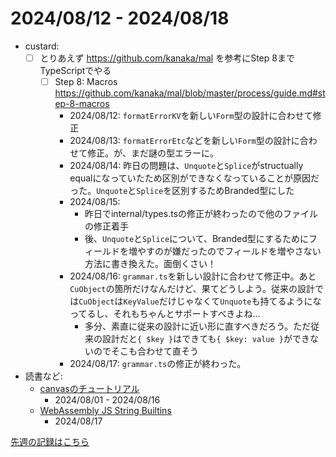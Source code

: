 # 2024/08/12 - 2024/08/18

- custard:
    - [ ] とりあえず <https://github.com/kanaka/mal> を参考にStep 8までTypeScriptでやる
        - [ ] Step 8: Macros <https://github.com/kanaka/mal/blob/master/process/guide.md#step-8-macros>
            - 2024/08/12: `formatErrorKV`を新しい`Form`型の設計に合わせて修正
            - 2024/08/13: `formatErrorEtc`などを新しい`Form`型の設計に合わせて修正。が、まだ謎の型エラーに。
            - 2024/08/14: 昨日の問題は、`Unquote`と`Splice`がstructually equalになっていたため区別ができなくなっていることが原因だった。`Unquote`と`Splice`を区別するためBranded型にした
            - 2024/08/15:
                - 昨日でinternal/types.tsの修正が終わったので他のファイルの修正着手
                - 後、`Unquote`と`Splice`について、Branded型にするためにフィールドを増やすのが嫌だったのでフィールドを増やさない方法に書き換えた。面倒くさい！
            - 2024/08/16: `grammar.ts`を新しい設計に合わせて修正中。あと`CuObject`の箇所だけなんだけど、果てどうしよう。従来の設計では`CuObject`は`KeyValue`だけじゃなくて`Unquote`も持てるようになってるし、それもちゃんとサポートすべきよね...
                - 多分、素直に従来の設計に近い形に直すべきだろう。ただ従来の設計だと`{ $key }`はできても`{ $key: value }`ができないのでそこも合わせて直そう
            - 2024/08/17: `grammar.ts`の修正が終わった。
- 読書など:
    - [canvasのチュートリアル](https://developer.mozilla.org/ja/docs/Web/API/Canvas_API/Tutorial)
        - 2024/08/01 - 2024/08/16
    - [WebAssembly JS String Builtins](https://github.com/WebAssembly/js-string-builtins)
        - 2024/08/17

[先週の記録はこちら](https://github.com/igrep/daily-commits/blob/f8091ec92823e23995558b4d265e4335d9a3c35e/yesterday.md)
